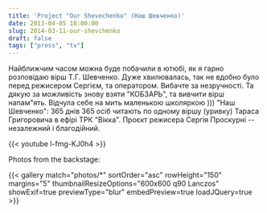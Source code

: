 ```yaml
---
title: 'Project "Our Shevechenko" (Наш Шевченко)'
date: 2013-04-05 18:00:00
slug: 2014-03-11-our-shevchenko
draft: false
tags: ["press", "tv"]
---
```


Найближчим часом можна буде побачили в ютюбі, як я гарно розповідаю вірш Т.Г. Шевченко. Дуже хвилювалась, так не вдобно було перед режисером Сергієм, та оператором. Вибачте за незручності. Та дякую за можливість знову взяти "КОБЗАРЬ", та вивчити вірш напам"ять.  Відчула себе на мить маленькою школяркою )))
"Наш Шевченко": 365 днів 365 осіб читають по одному віршу (уривку) Тараса Григоровича в ефірі ТРК "Вікка". Проєкт режисера Сергія Проскурні -- незалежний і благодійний.

{{< youtube l-fmg-KJ0h4 >}}

Photos from the backstage:

{{< gallery match="photos/*" sortOrder="asc" rowHeight="150" margins="5" thumbnailResizeOptions="600x600 q90 Lanczos" showExif=true previewType="blur" embedPreview=true loadJQuery=true >}}

